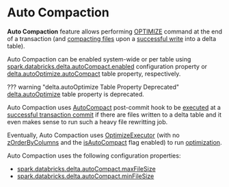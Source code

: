 # Auto Compaction

**Auto Compaction** feature allows performing [OPTIMIZE](../commands/index.md) command at the end of a transaction (and [compacting files](AutoCompactBase.md#compact) upon a [successful write](../OptimisticTransactionImpl.md#registerPostCommitHook) into a delta table).

Auto Compaction can be enabled system-wide or per table using [spark.databricks.delta.autoCompact.enabled](../configuration-properties/index.md#spark.databricks.delta.autoCompact.enabled) configuration property or [delta.autoOptimize.autoCompact](../table-properties/DeltaConfigs.md#autoOptimize.autoCompact) table property, respectively.

??? warning "delta.autoOptimize Table Property Deprecated"
    [delta.autoOptimize](../table-properties/DeltaConfigs.md#delta.autoOptimize) table property is deprecated.

Auto Compaction uses [AutoCompact](AutoCompact.md) post-commit hook to be [executed](AutoCompactBase.md#run) at a [successful transaction commit](../OptimisticTransactionImpl.md#registerPostCommitHook) if there are files written to a delta table and it even makes sense to run such a heavy file rewritting job.

Eventually, Auto Compaction uses [OptimizeExecutor](../commands/optimize/OptimizeExecutor.md) (with no [zOrderByColumns](../commands/optimize/OptimizeExecutor.md#zOrderByColumns) and the [isAutoCompact](../commands/optimize/OptimizeExecutor.md#isAutoCompact) flag enabled) to run [optimization](../commands/optimize/OptimizeExecutor.md#optimize).

Auto Compaction uses the following configuration properties:

* [spark.databricks.delta.autoCompact.maxFileSize](../configuration-properties/index.md#spark.databricks.delta.autoCompact.maxFileSize)
* [spark.databricks.delta.autoCompact.minFileSize](../configuration-properties/index.md#spark.databricks.delta.autoCompact.minFileSize)
